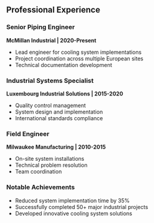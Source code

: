 ## Professional Experience

### Senior Piping Engineer

**McMillan Industrial | 2020-Present**
- Lead engineer for cooling system implementations
- Project coordination across multiple European sites
- Technical documentation development

### Industrial Systems Specialist

**Luxembourg Industrial Solutions | 2015-2020**
- Quality control management
- System design and implementation
- International standards compliance

### Field Engineer

**Milwaukee Manufacturing | 2010-2015**
- On-site system installations
- Technical problem resolution
- Team coordination

### Notable Achievements

- Reduced system implementation time by 35%
- Successfully completed 50+ major industrial projects
- Developed innovative cooling system solutions
